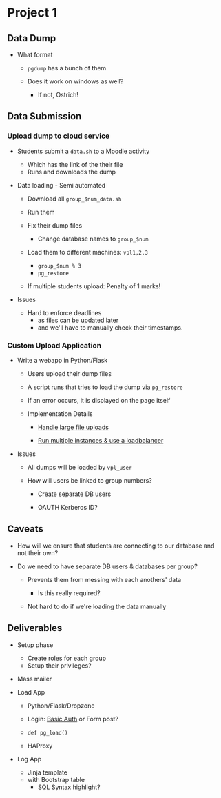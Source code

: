 
# Project 1

## Data Dump

- What format
    + `pgdump` has a bunch of them

    + Does it work on windows as well?
        * If not, Ostrich!

## Data Submission

### Upload dump to cloud service

- Students submit a `data.sh` to a Moodle activity
    * Which has the link of the their file
    * Runs and downloads the dump

- Data loading - Semi automated
    + Download all `group_$num_data.sh`
    + Run them
    + Fix their dump files
        * Change database names to `group_$num`
    + Load them to different machines: `vpl1,2,3`
        * `group_$num % 3`
        * `pg_restore`

    + If multiple students upload: Penalty of 1 marks!

- Issues

    + Hard to enforce deadlines
        * as files can be updated later
        * and we'll have to manually check their timestamps.

### Custom Upload Application

- Write a webapp in Python/Flask

    + Users upload their dump files

    + A script runs that tries to load the dump via `pg_restore`
    + If an error occurs, it is displayed on the page itself

    + Implementation Details
        * [Handle large file uploads](https://stackoverflow.com/questions/44727052/handling-large-file-uploads-with-flask)

        * [Run multiple instances & use a loadbalancer](https://github.com/cliftonlabs/mini-load-balancer/blob/master/python-flask/haproxy.cfg)

- Issues

    + All dumps will be loaded by `vpl_user` 

    + How will users be linked to group numbers?
        * Create separate DB users

        * OAUTH Kerberos ID?


## Caveats

- How will we ensure that students are connecting to our database and not their own?

- Do we need to have separate DB users & databases per group?
    + Prevents them from messing with each anothers' data
        * Is this really required?

    + Not hard to do if we're loading the data manually

## Deliverables

* Setup phase
    - Create roles for each group
    - Setup their privileges?

* Mass mailer

* Load App
    - Python/Flask/Dropzone
    - Login: [Basic Auth](https://flask-basicauth.readthedocs.io/en/latest/#flask.ext.basicauth.BasicAuth.check_credentials) or Form post?
    
    - `def pg_load()`

    - HAProxy

* Log App
    - Jinja template
    - with Bootstrap table
        + SQL Syntax highlight?
